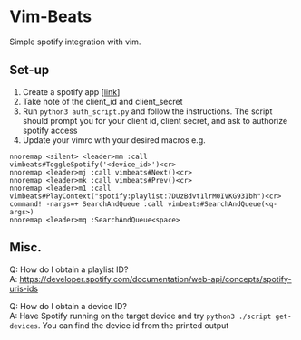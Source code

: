 # Vim-Beats


Simple spotify integration with vim.

## Set-up
1. Create a spotify app [[link](https://developer.spotify.com/dashboard)]
2. Take note of the client_id and client_secret
3. Run `python3 auth_script.py` and follow the instructions. The script should prompt you for your 
client id, client secret, and ask to authorize spotify access 
4. Update your vimrc with your desired macros
e.g.
```
nnoremap <silent> <leader>mm :call vimbeats#ToggleSpotify('<device_id>')<cr>
nnoremap <leader>mj :call vimbeats#Next()<cr>
nnoremap <leader>mk :call vimbeats#Prev()<cr>
nnoremap <leader>m1 :call vimbeats#PlayContext("spotify:playlist:7DUzBdvt1lrM0IVKG93Ibh")<cr>
command! -nargs=+ SearchAndQueue :call vimbeats#SearchAndQueue(<q-args>)
nnoremap <leader>mq :SearchAndQueue<space>
```


## Misc.
Q: How do I obtain a playlist ID?  
A: https://developer.spotify.com/documentation/web-api/concepts/spotify-uris-ids

Q: How do I obtain a device ID?  
A: Have Spotify running on the target device and try `python3 ./script get-devices`.
You can find the device id from the printed output



